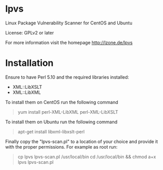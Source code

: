 lpvs
====

Linux Package Vulnerability Scanner for CentOS and Ubuntu

License: GPLv2 or later

For more information visit the homepage http://lzone.de/lpvs

Installation
============

Ensure to have Perl 5.10 and the required libraries installed:

   * XML::LibXSLT
   * XML::LibXML

To install them on CentOS run the following command

   > yum install perl-XML-LibXML perl-XML-LibXSLT

To install them on Ubuntu run the following command

   > apt-get install libxml-libxslt-perl

Finally copy the "lpvs-scan.pl" to a location of your choice and provide it
with the proper permissions. For example as root run:

   > cp lpvs lpvs-scan.pl /usr/local/bin
   > cd /usr/local/bin && chmod a+x lpvs lpvs-scan.pl
